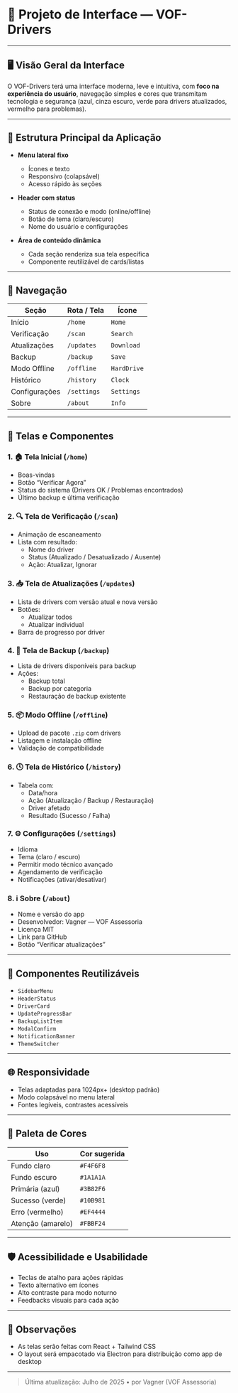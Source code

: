 # 🎨 Projeto de Interface — VOF-Drivers

---

## 🖥️ Visão Geral da Interface

O VOF-Drivers terá uma interface moderna, leve e intuitiva, com **foco na experiência do usuário**, navegação simples e cores que transmitam tecnologia e segurança (azul, cinza escuro, verde para drivers atualizados, vermelho para problemas).

---

## 📁 Estrutura Principal da Aplicação

- **Menu lateral fixo**

  - Ícones e texto
  - Responsivo (colapsável)
  - Acesso rápido às seções

- **Header com status**

  - Status de conexão e modo (online/offline)
  - Botão de tema (claro/escuro)
  - Nome do usuário e configurações

- **Área de conteúdo dinâmica**
  - Cada seção renderiza sua tela específica
  - Componente reutilizável de cards/listas

---

## 🧭 Navegação

| Seção         | Rota / Tela | Ícone       |
| ------------- | ----------- | ----------- |
| Início        | `/home`     | `Home`      |
| Verificação   | `/scan`     | `Search`    |
| Atualizações  | `/updates`  | `Download`  |
| Backup        | `/backup`   | `Save`      |
| Modo Offline  | `/offline`  | `HardDrive` |
| Histórico     | `/history`  | `Clock`     |
| Configurações | `/settings` | `Settings`  |
| Sobre         | `/about`    | `Info`      |

---

## 🧱 Telas e Componentes

### 1. 🏠 Tela Inicial (`/home`)

- Boas-vindas
- Botão “Verificar Agora”
- Status do sistema (Drivers OK / Problemas encontrados)
- Último backup e última verificação

### 2. 🔍 Tela de Verificação (`/scan`)

- Animação de escaneamento
- Lista com resultado:
  - Nome do driver
  - Status (Atualizado / Desatualizado / Ausente)
  - Ação: Atualizar, Ignorar

### 3. 📥 Tela de Atualizações (`/updates`)

- Lista de drivers com versão atual e nova versão
- Botões:
  - Atualizar todos
  - Atualizar individual
- Barra de progresso por driver

### 4. 💾 Tela de Backup (`/backup`)

- Lista de drivers disponíveis para backup
- Ações:
  - Backup total
  - Backup por categoria
  - Restauração de backup existente

### 5. 📦 Modo Offline (`/offline`)

- Upload de pacote `.zip` com drivers
- Listagem e instalação offline
- Validação de compatibilidade

### 6. 🕓 Tela de Histórico (`/history`)

- Tabela com:
  - Data/hora
  - Ação (Atualização / Backup / Restauração)
  - Driver afetado
  - Resultado (Sucesso / Falha)

### 7. ⚙️ Configurações (`/settings`)

- Idioma
- Tema (claro / escuro)
- Permitir modo técnico avançado
- Agendamento de verificação
- Notificações (ativar/desativar)

### 8. ℹ️ Sobre (`/about`)

- Nome e versão do app
- Desenvolvedor: Vagner — VOF Assessoria
- Licença MIT
- Link para GitHub
- Botão “Verificar atualizações”

---

## 🧩 Componentes Reutilizáveis

- `SidebarMenu`
- `HeaderStatus`
- `DriverCard`
- `UpdateProgressBar`
- `BackupListItem`
- `ModalConfirm`
- `NotificationBanner`
- `ThemeSwitcher`

---

## 🌐 Responsividade

- Telas adaptadas para 1024px+ (desktop padrão)
- Modo colapsável no menu lateral
- Fontes legíveis, contrastes acessíveis

---

## 🎨 Paleta de Cores

| Uso               | Cor sugerida |
| ----------------- | ------------ |
| Fundo claro       | `#F4F6F8`    |
| Fundo escuro      | `#1A1A1A`    |
| Primária (azul)   | `#3B82F6`    |
| Sucesso (verde)   | `#10B981`    |
| Erro (vermelho)   | `#EF4444`    |
| Atenção (amarelo) | `#FBBF24`    |

---

## 🛡️ Acessibilidade e Usabilidade

- Teclas de atalho para ações rápidas
- Texto alternativo em ícones
- Alto contraste para modo noturno
- Feedbacks visuais para cada ação

---

## 📌 Observações

- As telas serão feitas com React + Tailwind CSS
- O layout será empacotado via Electron para distribuição como app de desktop

---

> Última atualização: Julho de 2025 • por Vagner (VOF Assessoria)
